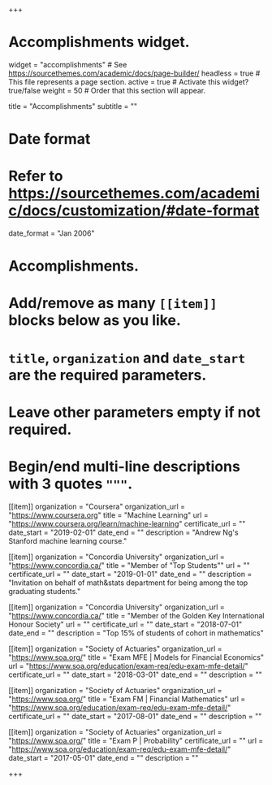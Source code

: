 +++
# Accomplishments widget.
widget = "accomplishments"  # See https://sourcethemes.com/academic/docs/page-builder/
headless = true  # This file represents a page section.
active = true  # Activate this widget? true/false
weight = 50  # Order that this section will appear.

title = "Accomplish&shy;ments"
subtitle = ""

# Date format
#   Refer to https://sourcethemes.com/academic/docs/customization/#date-format
date_format = "Jan 2006"

# Accomplishments.
#   Add/remove as many `[[item]]` blocks below as you like.
#   `title`, `organization` and `date_start` are the required parameters.
#   Leave other parameters empty if not required.
#   Begin/end multi-line descriptions with 3 quotes `"""`.

[[item]]
  organization = "Coursera"
  organization_url = "https://www.coursera.org"
  title = "Machine Learning"
  url = "https://www.coursera.org/learn/machine-learning"
  certificate_url = ""
  date_start = "2019-02-01"
  date_end = ""
  description = "Andrew Ng's Stanford machine learning course."

[[item]]
  organization = "Concordia University"
  organization_url = "https://www.concordia.ca/"
  title = "Member of \"Top Students\""
  url = ""
  certificate_url = ""
  date_start = "2019-01-01"
  date_end = ""
  description = "Invitation on behalf of math&stats department for being among the top graduating students."
  
[[item]]
  organization = "Concordia University"
  organization_url = "https://www.concordia.ca/"
  title = "Member of the Golden Key International Honour Society"
  url = ""
  certificate_url = ""
  date_start = "2018-07-01"
  date_end = ""
  description = "Top 15% of students of cohort in mathematics"


[[item]]
  organization = "Society of Actuaries"
  organization_url = "https://www.soa.org/"
  title = "Exam MFE | Models for Financial Economics"
  url = "https://www.soa.org/education/exam-req/edu-exam-mfe-detail/"
  certificate_url = ""
  date_start = "2018-03-01"
  date_end = ""
  description = ""

[[item]]
  organization = "Society of Actuaries"
  organization_url = "https://www.soa.org/"
  title = "Exam FM | Financial Mathematics"
  url = "https://www.soa.org/education/exam-req/edu-exam-mfe-detail/"
  certificate_url = ""
  date_start = "2017-08-01"
  date_end = ""
  description = ""

[[item]]
  organization = "Society of Actuaries"
  organization_url = "https://www.soa.org/"
  title = "Exam P | Probability"
  certificate_url = ""
  url = "https://www.soa.org/education/exam-req/edu-exam-mfe-detail/"
  date_start = "2017-05-01"
  date_end = ""
  description = ""

+++
